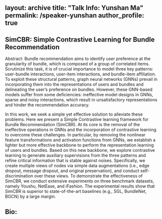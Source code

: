 layout: archive
title: "Talk Info: Yunshan Ma"
permalink: /speaker-yunshan
author_profile: true
---

## SimCBR: Simple Contrastive Learning for Bundle Recommendation

Abstract: Bundle recommendation aims to identify user preference at the granularity of bundle, which is composed of a group of correlated items. Scrutinize this task, it is of crucial importance to model three key patterns: user-bundle interactions, user-item interactions, and bundle-item affiliation. To exploit these structural patterns, graph neural networks (GNNs) prevail in incorporating them into the representations of users and bundles and delineating the user’s preference on bundles. However, these GNN-based models suffer from some deficiencies: ineffective model designs in GNNs, sparse and noisy interactions, which result in unsatisfactory representations and hinder the recommendation accuracy.

In this work, we seek a simple yet effective solution to alleviate these problems. Here we present a Simple Contrastive learning framework for Bundle Recommendation (SimCBR). At its core is the removal of the ineffective operations in GNNs and the incorporation of contrastive learning to overcome these challenges. In particular, by removing the nonlinear feature transformations and activation functions from GNNs, we establish a lighter but more effective backbone to perform the representation learning of users and bundles. Based on this new backbone, we explore contrastive learning to generate auxiliary supervisions from the three patterns and refine critical information that is stable against noises. Specifically, we create multiple views of nodes via simple data augmentations (i.e., edge dropout, message dropout, and original preservation), and conduct self-discrimination over these views. To demonstrate the effectiveness of SimCBR, we conduct extensive experiments on three benchmark datasets, namely Youshu, NetEase, and iFashion. The experimental results show that SimCBR is superior to state-of-the-art baselines (e.g., SGL, BundleNet, BGCN) by a large margin.

## Bio:

